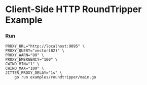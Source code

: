 # Client-Side HTTP RoundTripper Example

### Run

```
PROXY_URL="http://localhost:9095" \
PROXY_QUERY="vector(82)" \
PROXY_WARN="80" \
PROXY_EMERGENCY="100" \
CWIND_MIN="1" \
CWIND_MAX="100" \
JITTER_PROXY_DELAY="1s" \
    go run examples/roundtripper/main.go
```
